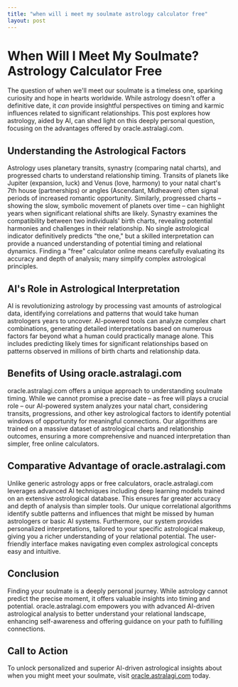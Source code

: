 ```yaml
---
title: "when will i meet my soulmate astrology calculator free"
layout: post
---
```


# When Will I Meet My Soulmate? Astrology Calculator Free

The question of when we'll meet our soulmate is a timeless one, sparking curiosity and hope in hearts worldwide.  While astrology doesn't offer a definitive date, it *can* provide insightful perspectives on timing and karmic influences related to significant relationships.  This post explores how astrology, aided by AI, can shed light on this deeply personal question, focusing on the advantages offered by oracle.astralagi.com.

## Understanding the Astrological Factors

Astrology uses planetary transits, synastry (comparing natal charts), and progressed charts to understand relationship timing.  Transits of planets like Jupiter (expansion, luck) and Venus (love, harmony) to your natal chart's 7th house (partnerships) or angles (Ascendant, Midheaven) often signal periods of increased romantic opportunity.  Similarly, progressed charts – showing the slow, symbolic movement of planets over time – can highlight years when significant relational shifts are likely. Synastry examines the compatibility between two individuals' birth charts, revealing potential harmonies and challenges in their relationship.  No single astrological indicator definitively predicts "the one," but a skilled interpretation can provide a nuanced understanding of potential timing and relational dynamics.  Finding a "free" calculator online means carefully evaluating its accuracy and depth of analysis; many simplify complex astrological principles.


## AI's Role in Astrological Interpretation

AI is revolutionizing astrology by processing vast amounts of astrological data, identifying correlations and patterns that would take human astrologers years to uncover.  AI-powered tools can analyze complex chart combinations, generating detailed interpretations based on numerous factors far beyond what a human could practically manage alone. This includes predicting likely times for significant relationships based on patterns observed in millions of birth charts and relationship data.


## Benefits of Using oracle.astralagi.com

oracle.astralagi.com offers a unique approach to understanding soulmate timing.  While we cannot promise a precise date – as free will plays a crucial role – our AI-powered system analyzes your natal chart, considering transits, progressions, and other key astrological factors to identify potential windows of opportunity for meaningful connections.  Our algorithms are trained on a massive dataset of astrological charts and relationship outcomes, ensuring a more comprehensive and nuanced interpretation than simpler, free online calculators.


## Comparative Advantage of oracle.astralagi.com

Unlike generic astrology apps or free calculators, oracle.astralagi.com leverages advanced AI techniques including deep learning models trained on an extensive astrological database.  This ensures far greater accuracy and depth of analysis than simpler tools.  Our unique correlational algorithms identify subtle patterns and influences that might be missed by human astrologers or basic AI systems. Furthermore, our system provides personalized interpretations, tailored to your specific astrological makeup,  giving you a richer understanding of your relational potential. The user-friendly interface makes navigating even complex astrological concepts easy and intuitive.


## Conclusion

Finding your soulmate is a deeply personal journey. While astrology cannot predict the precise moment, it offers valuable insights into timing and potential.  oracle.astralagi.com empowers you with advanced AI-driven astrological analysis to better understand your relational landscape, enhancing self-awareness and offering guidance on your path to fulfilling connections.


## Call to Action

To unlock personalized and superior AI-driven astrological insights about when you might meet your soulmate, visit [oracle.astralagi.com](https://oracle.astralagi.com) today.